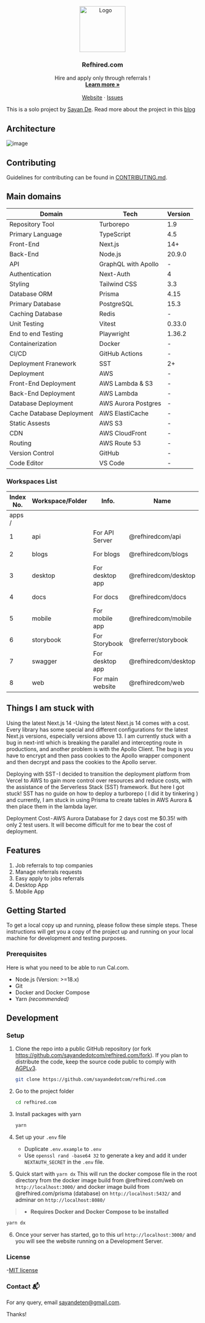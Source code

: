 <!-- # About this private repo

This is the private repository for my project, refhired.com, with the MVP hosted on refhired.sayande.com via Vercel. I'm operating in Stealth Mode to safeguard the privacy of my ideas. However, I'm open to sharing the original repository with recruiters upon request. Presently, the MVP is deployed without backend functionality as I transition from Next.js 14's server actions to Express.js and GraphQL.

I'm capable of demonstrating the minimal viable product in development mode and plan to transition deployment from Vercel to AWS using the SST framework for serverless architecture. Progressed work can be observed in the code base above, particularly in the 'apps/api' folder containing backend code, and '/stacks' containing AWS CDK constructs made with the SST framework.

My goal is to complete this transition and fully deploy by May 1st, possibly even sooner. Currently, I'm seamlessly integrating GraphQL API with Prisma and delving into SST constructs for deployment purposes. The refhired.com domain is configured in AWS Route 53. Please note, I can showcase the minimal viable product in development mode. -->

<!-- # Things I am stuck with

Using the latest Next.js 14 -Using the latest Next.js 14 comes with a cost. Every library has some special and different configurations for the latest Next.js versions, especially versions above 13. I am currently stuck with a bug in next-intl which is breaking the parallel and intercepting route in productions, and another problem is with the Apollo Client. The bug is you have to encrypt and then pass cookies to the Apollo wrapper component and then decrypt and pass the cookies to the Apollo server.

Deploying with SST - I decided to transition the deployment platform from Vercel to AWS to gain more control over resources and reduce costs, with the assistance of the Serverless Stack (SST) framework. But here I got stuck! SST has no guide on how to deploy a turborepo ( I did it by tinkering ) and currently, I am stuck in using Prisma to create tables in AWS Aurora & then place them in the lambda layer.

Deployment Cost - AWS Aurora Database for 2 days cost me $0.35! with only 2 test users. It will become difficult for me to bear the cost of deployment. -->

<p align="center">
  <a href="https://github.com/sayandedotcom/refhired.com">
<!--    <img src="https://github.com/sayandedotcom/refhired.com/assets/107565578/8ac174c0-7abd-4305-a604-d32397988ed0" alt="Logo"> -->
<!--    <img src="https://github.com/sayandedotcom/refhired.com/assets/107565578/a1c556f2-550d-44e5-91cf-1eb89d7faa03" alt="Logo"> -->
    <img src="https://github.com/sayandedotcom/refhired.com/assets/107565578/748111d4-1f0a-42b3-a3a1-ad32bda2943c" height="120px" width="120px" alt="Logo">
  </a>
  <h3 align="center">Refhired.com</h3>

  <p align="center">
    Hire and apply only through referrals !
    <br />
    <a href="https://refhired.com/"><strong>Learn more »</strong></a>
    <br />
    <br />
<!--     <a href="https://go.cal.com/discord">Discord</a>
    · -->
    <a href="https://refhired.com/">Website</a>
    ·
    <a href="https://github.com/sayandedotcom/refhired.com/issues">Issues</a>
<!--     ·
    <a href="https://cal.com/roadmap">Roadmap</a> -->
  </p>
</p>

This is a solo project by [Sayan De](https://github.com/sayandedotcom). Read more about the project in this [blog](https://blogs.sayande.com/refhiredcom-what-is-it-a-side-hustle-that-boosted-my-career-skills-confidence-knowledge-etc)

## Architecture

![image](https://github.com/sayandedotcom/refhired.com/assets/107565578/d1dd9292-9ec4-48c2-8a2b-dd2fb0a6d077)

<!--
## DevOps Workflow

![image](https://github.com/sayandedotcom/refhired.com/assets/107565578/dd61493e-a007-4988-9750-66b9f89cb321) -->

<!-- ## Deployement

![image](https://github.com/sayandedotcom/refhired.com/assets/107565578/18b3a2a9-139a-4a6b-9405-575aa23414da) -->

## Contributing

Guidelines for contributing can be found in [CONTRIBUTING.md](https://github.com/sayandedotcom/refhired.com/blob/main/CONTRIBUTING.md).

## Main domains

| Domain                    | Tech                | Version |
| ------------------------- | ------------------- | ------- |
| Repository Tool           | Turborepo           | 1.9     |
| Primary Language          | TypeScript          | 4.5     |
| Front-End                 | Next.js             | 14+     |
| Back-End                  | Node.js             | 20.9.0  |
| API                       | GraphQL with Apollo | -       |
| Authentication            | Next-Auth           | 4       |
| Styling                   | Tailwind CSS        | 3.3     |
| Database ORM              | Prisma              | 4.15    |
| Primary Database          | PostgreSQL          | 15.3    |
| Caching Database          | Redis               | -       |
| Unit Testing              | Vitest              | 0.33.0  |
| End to end Testing        | Playwright          | 1.36.2  |
| Containerization          | Docker              | -       |
| CI/CD                     | GitHub Actions      | -       |
| Deployment Franework      | SST                 | 2+      |
| Deployment                | AWS                 | -       |
| Front-End Deployment      | AWS Lambda & S3     | -       |
| Back-End Deployment       | AWS Lambda          | -       |
| Database Deployment       | AWS Aurora Postgres | -       |
| Cache Database Deployment | AWS ElastiCache     | -       |
| Static Assests            | AWS S3              | -       |
| CDN                       | AWS CloudFront      | -       |
| Routing                   | AWS Route 53        | -       |
| Version Control           | GitHub              | -       |
| Code Editor               | VS Code             | -       |

### Workspaces List

| Index No. | Workspace/Folder | Info.            | Name                 | Navigate     | Port |
| --------- | ---------------- | ---------------- | -------------------- | ------------ | ---- |
| apps /    |                  |                  |                      |              |      |
| 1         | api              | For API Server   | @refhiredcom/api     | yarn api     | 8000 |
| 2         | blogs            | For blogs        | @refhiredcom/blogs   | yarn blogs   | -    |
| 3         | desktop          | For desktop app  | @refhiredcom/desktop | yarn desktop | -    |
| 4         | docs             | For docs         | @refhiredcom/docs    | yarn docs    | -    |
| 5         | mobile           | For mobile app   | @refhiredcom/mobile  | yarn mobile  | -    |
| 6         | storybook        | For Storybook    | @referrer/storybook  | yarn story   | 6006 |
| 7         | swagger          | For desktop app  | @refhiredcom/desktop | yarn desktop | -    |
| 8         | web              | For main website | @refhiredcom/web     | yarn web     | 3000 |

## Things I am stuck with

Using the latest Next.js 14 -Using the latest Next.js 14 comes with a cost. Every library has some special and different configurations for the latest Next.js versions, especially versions above 13. I am currently stuck with a bug in next-intl which is breaking the parallel and intercepting route in productions, and another problem is with the Apollo Client. The bug is you have to encrypt and then pass cookies to the Apollo wrapper component and then decrypt and pass the cookies to the Apollo server.

Deploying with SST - I decided to transition the deployment platform from Vercel to AWS to gain more control over resources and reduce costs, with the assistance of the Serverless Stack (SST) framework. But here I got stuck! SST has no guide on how to deploy a turborepo ( I did it by tinkering ) and currently, I am stuck in using Prisma to create tables in AWS Aurora & then place them in the lambda layer.

Deployment Cost - AWS Aurora Database for 2 days cost me $0.35! with only 2 test users. It will become difficult for me to bear the cost of deployment.

## Features

1. Job referrals to top companies
2. Manage referrals requests
3. Easy apply to jobs referrals
4. Desktop App
5. Mobile App

## Getting Started

To get a local copy up and running, please follow these simple steps.
These instructions will get you a copy of the project up and running on your local machine for development and testing purposes.

### Prerequisites

Here is what you need to be able to run Cal.com.

- Node.js (Version: >=18.x)
- Git
- Docker and Docker Compose
- Yarn _(recommended)_

## Development

### Setup

1. Clone the repo into a public GitHub repository (or fork <https://github.com/sayandedotcom/refhired.com/fork>). If you plan to distribute the code, keep the source code public to comply with [AGPLv3](https://github.com/sayandedotcom/refhired.com/blob/main/LICENSE).

   ```sh
   git clone https://github.com/sayandedotcom/refhired.com
   ```

2. Go to the project folder

   ```sh
   cd refhired.com
   ```

3. Install packages with yarn

   ```sh
   yarn
   ```

4. Set up your `.env` file

   - Duplicate `.env.example` to `.env`
   - Use `openssl rand -base64 32` to generate a key and add it under `NEXTAUTH_SECRET` in the `.env` file.

5. Quick start with `yarn dx`
   This will run the docker compose file in the root directory from the docker image build from @refhired.com/web on `http://localhost:3000/` and docker image build from @refhired.com/prisma (database) on `http://localhost:5432/` and adminar on `http://localhost:8080/`

> - **Requires Docker and Docker Compose to be installed**

```sh
yarn dx
```

6. Once your server has started, go to this url `http://localhost:3000/` and you will see the website running on a Development Server.

### License

-[MIT license](LICENSE)

### Contact 📬

For any query, email <sayandeten@gmail.com>.

Thanks!
